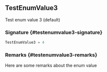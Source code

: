 ## TestEnumValue3

Test enum value 3 (default)

### Signature {#testenumvalue3-signature}

```typescript
TestEnumValue3 = 4
```

### Remarks {#testenumvalue3-remarks}

Here are some remarks about the enum value
